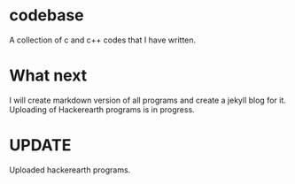 # codebase
A collection of c and c++ codes that I have written.<br>
# What next
I will create markdown version of all programs and create a jekyll blog for it.<br>
Uploading of Hackerearth programs is in progress.<br>
# UPDATE
Uploaded hackerearth programs.
